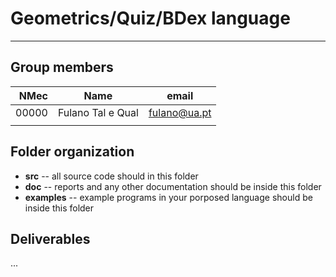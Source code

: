 # Geometrics/Quiz/BDex language

-----

## Group members

| NMec | Name | email |
|--:|---|---|
| 00000 | Fulano Tal e Qual | fulano@ua.pt |
|  |  |  |

## Folder organization

- **src** -- all source code should in this folder
- **doc** -- reports and any other documentation should be inside this folder
- **examples** -- example programs in your porposed language should be inside this folder

## Deliverables

...


